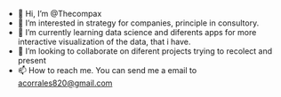 - 👋 Hi, I’m @Thecompax
- 👀 I’m interested in  strategy for companies, principle in consultory. 
- 🌱 I’m currently learning data science and diferents apps for more interactive visualization of the data, that i have.
- 💞️ I’m looking to collaborate on diferent projects trying to recolect and present 
- 📫 How to reach me. You can send me a email to acorrales820@gmail.com

<!---
Thecompax/Thecompax is a ✨ special ✨ repository because its `README.md` (this file) appears on your GitHub profile.
You can click the Preview link to take a look at your changes.
--->
